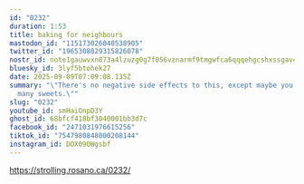 ```yaml
---
id: "0232"
duration: 1:53
title: baking for neighbours
mastodon_id: "115173026040538905"
twitter_id: "1965308029315826078"
nostr_id: note1gauwvxn873a4lzuzg0g7f056vznarmf9tmgwfca6qqqehgcshxssgav48y
bluesky_id: 3lyf5btohek27
date: 2025-09-09T07:09:08.135Z
summary: "\"There's no negative side effects to this, except maybe you have too
  many sweets.\""
slug: "0232"
youtube_id: smHaiOnpD3Y
ghost_id: 68bfcf418bf3040001bb3d7c
facebook_id: "2471031976615256"
tiktok_id: "7547980848000208144"
instagram_id: DOX09OWgsbf
---
```

https://strolling.rosano.ca/0232/
